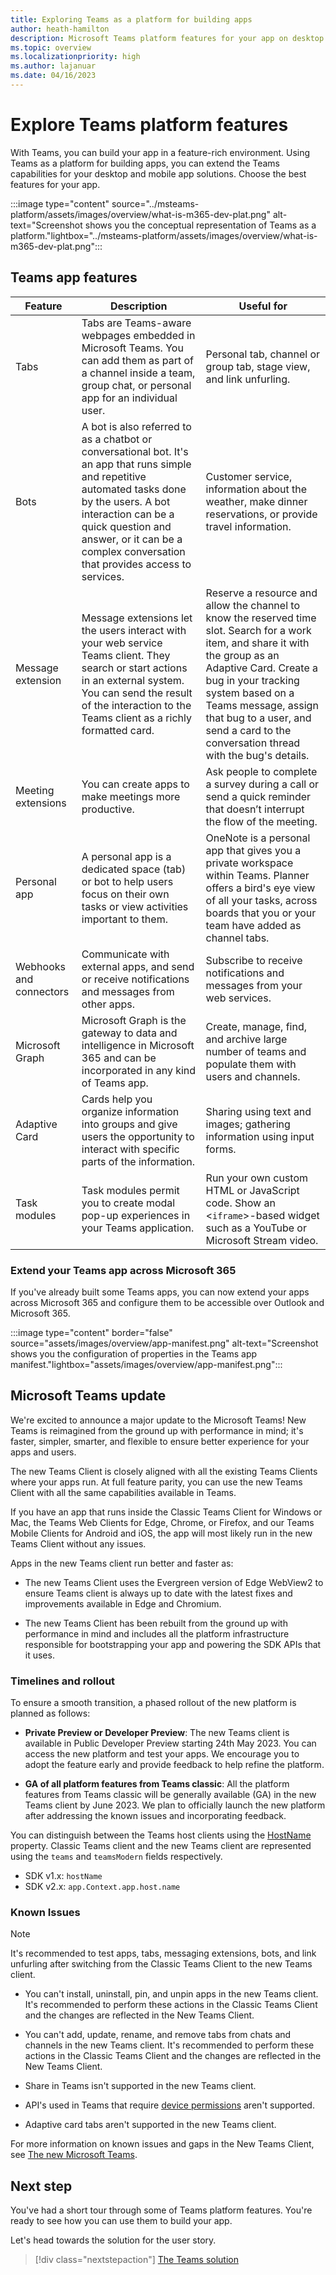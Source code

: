 ```yaml
---
title: Exploring Teams as a platform for building apps
author: heath-hamilton
description: Microsoft Teams platform features for your app on desktop and mobile. Tabs, bots, messaging extension, webhook, connectors, Microsoft Graph, or Adaptive Cards.
ms.topic: overview
ms.localizationpriority: high
ms.author: lajanuar
ms.date: 04/16/2023
---
```

# Explore Teams platform features

With Teams, you can build your app in a feature-rich environment. Using Teams as a platform for building apps, you can extend the Teams capabilities for your desktop and mobile app solutions. Choose the best features for your app.

:::image type="content" source="../msteams-platform/assets/images/overview/what-is-m365-dev-plat.png" alt-text="Screenshot shows you the conceptual representation of Teams as a platform."lightbox="../msteams-platform/assets/images/overview/what-is-m365-dev-plat.png":::

## Teams app features

| Feature | Description | Useful for |
| --- | --- | --- |
|Tabs | Tabs are Teams-aware webpages embedded in Microsoft Teams. You can add them as part of a channel inside a team, group chat, or personal app for an individual user. | Personal tab, channel or group tab, stage view, and link unfurling. |
| Bots | A bot is also referred to as a chatbot or conversational bot. It's an app that runs simple and repetitive automated tasks done by the users. A bot interaction can be a quick question and answer, or it can be a complex conversation that provides access to services. | Customer service, information about the weather, make dinner reservations, or provide travel information. |
| Message extension | Message extensions let the users interact with your web service Teams client. They search or start actions in an external system. You can send the result of the interaction to the Teams client as a richly formatted card. | Reserve a resource and allow the channel to know the reserved time slot. Search for a work item, and share it with the group as an Adaptive Card. Create a bug in your tracking system based on a Teams message, assign that bug to a user, and send a card to the conversation thread with the bug's details. |
|Meeting extensions | You can create apps to make meetings more productive. | Ask people to complete a survey during a call or send a quick reminder that doesn’t interrupt the flow of the meeting. |
| Personal app | A personal app is a dedicated space (tab) or bot to help users focus on their own tasks or view activities important to them. | OneNote is a personal app that gives you a private workspace within Teams. Planner offers a bird's eye view of all your tasks, across boards that you or your team have added as channel tabs. |
| Webhooks and connectors | Communicate with external apps, and send or receive notifications and messages from other apps. | Subscribe to receive notifications and messages from your web services. |
| Microsoft Graph | Microsoft Graph is the gateway to data and intelligence in Microsoft 365 and can be incorporated in any kind of Teams app. | Create, manage, find, and archive large number of teams and populate them with users and channels. |
| Adaptive Card | Cards help you organize information into groups and give users the opportunity to interact with specific parts of the information. | Sharing using text and images; gathering information using input forms. |
| Task modules | Task modules permit you to create modal pop-up experiences in your Teams application. | Run your own custom HTML or JavaScript code. Show an <`iframe`>-based widget such as a YouTube or Microsoft Stream video. |

### Extend your Teams app across Microsoft 365

If you've already built some Teams apps, you can now extend your apps across Microsoft 365 and configure them to be accessible over Outlook and Microsoft 365.

:::image type="content" border="false" source="assets/images/overview/app-manifest.png" alt-text="Screenshot shows you the configuration of properties in the Teams app manifest."lightbox="assets/images/overview/app-manifest.png":::

## Microsoft Teams update

We're excited to announce a major update to the Microsoft Teams! New Teams is reimagined from the ground up with performance in mind; it's faster, simpler, smarter, and flexible to ensure better experience for your apps and users.

The new Teams Client is closely aligned with all the existing Teams Clients where your apps run. At full feature parity, you can use the new Teams Client with all the same capabilities available in Teams.

If you have an app that runs inside the Classic Teams Client for Windows or Mac, the Teams Web Clients for Edge, Chrome, or Firefox, and our Teams Mobile Clients for Android and iOS, the app will most likely run in the new Teams Client without any issues.

Apps in the new Teams client run better and faster as:  

* The new Teams Client uses the Evergreen version of Edge WebView2 to ensure Teams client is always up to date with the latest fixes and improvements available in Edge and Chromium.

* The new Teams Client has been rebuilt from the ground up with performance in mind and includes all the platform infrastructure responsible for bootstrapping your app and powering the SDK APIs that it uses.  

### Timelines and rollout

To ensure a smooth transition, a phased rollout of the new platform is planned as follows:

* **Private Preview or Developer Preview**: The new Teams client is available in Public Developer Preview starting 24th May 2023. You can access the new platform and test your apps. We encourage you to adopt the feature early and provide feedback to help refine the platform.

* **GA of all platform features from Teams classic**: All the platform features from Teams classic will be generally available (GA) in the new Teams client by June 2023. We plan to officially launch the new platform after addressing the known issues and incorporating feedback.

You can distinguish between the Teams host clients using the [HostName](/javascript/api/@microsoft/teams-js/hostname?view=msteams-client-js-latest&preserve-view=true) property. Classic Teams client and the new Teams client are represented using the `teams` and `teamsModern` fields respectively.

* SDK v1.x: `hostName`
* SDK v2.x: `app.Context.app.host.name`

### Known Issues

> [!NOTE]
> It's recommended to test apps, tabs, messaging extensions, bots, and link unfurling after switching from the Classic Teams Client to the new Teams client.

* You can't install, uninstall, pin, and unpin apps in the new Teams client. It's recommended to perform these actions in the Classic Teams Client and the changes are reflected in the New Teams Client.

* You can't add, update, rename, and remove tabs from chats and channels in the new Teams client. It's recommended to perform these actions in the Classic Teams Client and the changes are reflected in the New Teams Client.

* Share in Teams isn't supported in the new Teams client.

* API's used in Teams that require [device permissions](concepts/device-capabilities/native-device-permissions.md) aren't supported.

* Adaptive card tabs aren't supported in the new Teams client.

For more information on known issues and gaps in the New Teams Client, see [The new Microsoft Teams](/microsoftteams/new-teams-desktop-admin?tabs=teams-admin-center#known-issues).

## Next step

You've had a short tour through some of Teams platform features. You're ready to see how you can use them to build your app.

Let's head towards the solution for the user story.

> [!div class="nextstepaction"]
> [The Teams solution](overview-solution.md)
